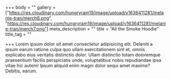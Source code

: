 +++
body = ""
gallery = ["https://res.cloudinary.com/hungryram19/image/upload/v1636411281/melanie-tran/merch8.png", "https://res.cloudinary.com/hungryram19/image/upload/v1636411281/melanie-tran/merch7.png"]
meta_description = ""
title = "All the Smoke Hoodie"
title_tag = ""

+++
Lorem ipsum dolor sit amet consectetur adipisicing elit. Deleniti a ipsum earum ratione culpa quo ullam exercitationem sint et, omnis explicabo eius veritatis distinctio dolor. Ullam distinctio totam doloremque praesentium facilis perspiciatis unde, voluptatibus nobis repudiandae ipsa vitae hic autem! Ipsum aliquid enim magni dolor sequi amet maxime? Debitis, earum.
